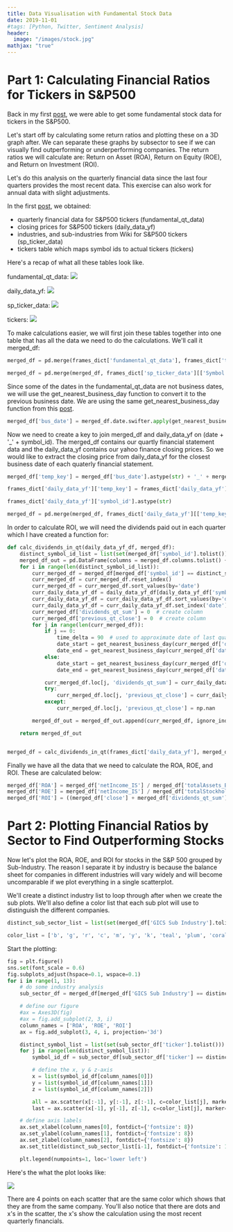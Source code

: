 ```yaml
---
title: Data Visualisation with Fundamental Stock Data
date: 2019-11-01
#tags: [Python, Twitter, Sentiment Analysis]
header:
  image: "/images/stock.jpg"
mathjax: "true"
---
```


# Part 1: Calculating Financial Ratios for Tickers in S&P500

Back in my first [post](https://h-xiao.github.io/setup), we were able to get some fundamental stock data for tickers in the S&P500. 

Let's start off by calculating some return ratios and plotting these on a 3D graph after. We can separate these graphs by subsector to see if we can visually find outperforming or underperforming companies. The return ratios we will calculate are: Return on Asset (ROA),  Return on Equity (ROE), and Return on Investment (ROI).

Let's do this analysis on the quarterly financial data since the last four quarters provides the most recent data. This exercise can also work for annual data with slight adjustments. 


In the first [post](https://h-xiao.github.io/setup), we obtained:
- quarterly financial data for S&P500 tickers (fundamental_qt_data)
- closing prices for S&P500 tickers (daily_data_yf)
- industries, and sub-industries from Wiki for S&P500 tickers (sp_ticker_data)
- tickers table which maps symbol ids to actual tickers (tickers) 


Here's a recap of what all these tables look like. 

fundamental_qt_data:
[![](/assets/images/sector_fundamentals_plotting/fundamental_qt_data.JPG)](/assets/images/sector_fundamentals_plotting/fundamental_qt_data.JPG)


daily_data_yf:
[![](/assets/images/sector_fundamentals_plotting/daily_data_yf.JPG)](/assets/images/sector_fundamentals_plotting/daily_data_yf.JPG)


sp_ticker_data:
[![](/assets/images/sector_fundamentals_plotting/sp_ticker_data.JPG)](/assets/images/sector_fundamentals_plotting/sp_ticker_data.JPG)


tickers:
[![](/assets/images/sector_fundamentals_plotting/tickers.JPG)](/assets/images/sector_fundamentals_plotting/tickers.JPG)


To make calculations easier, we will first join these tables together into one table that has all the data we need to do the calculations. We'll call it merged_df: 

```python
merged_df = pd.merge(frames_dict['fundamental_qt_data'], frames_dict['tickers'], how='left', left_on='symbol_id', right_on='index', sort=False).drop(['index'], axis=1)

merged_df = pd.merge(merged_df, frames_dict['sp_ticker_data'][['Symbol', 'GICS Sector', 'GICS Sub Industry']], how='left', left_on='ticker', right_on='Symbol', sort=False).drop(['Symbol'], axis=1)
```


Since some of the dates in the fundamental_qt_data are not business dates, we will use the get_nearest_business_day function to convert it to the previous business date. We are using the same get_nearest_business_day function from this [post](https://h-xiao.github.io/trump_tweets).

```python
merged_df['bus_date'] = merged_df.date.swifter.apply(get_nearest_business_day)
```


Now we need to create a key to join merged_df and daily_data_yf on (date + '_' + symbol_id).
The merged_df contains our quartly financial statement data and the daily_data_yf contains our yahoo finance closing prices. So we would like to extract the closing price from daily_data_yf for the closest business date of each quaterly financial statement.   

```python
merged_df['temp_key'] = merged_df['bus_date'].astype(str) + '_' + merged_df['symbol_id'].astype(str)

frames_dict['daily_data_yf']['temp_key'] = frames_dict['daily_data_yf']['date'].astype(str) + '_' + 

frames_dict['daily_data_yf']['symbol_id'].astype(str)

merged_df = pd.merge(merged_df, frames_dict['daily_data_yf'][['temp_key', 'close']], how='left', on='temp_key', sort=False).drop(['temp_key'], axis=1)
```


In order to calculate ROI, we will need the dividends paid out in each quarter which I have created a function for:

```python
def calc_dividends_in_qt(daily_data_yf_df, merged_df):
    distinct_symbol_id_list = list(set(merged_df['symbol_id'].tolist()))
    merged_df_out = pd.DataFrame(columns = merged_df.columns.tolist() + ['dividends_qt_sum', 'previous_qt_close'])
    for i in range(len(distinct_symbol_id_list)):
        curr_merged_df = merged_df[merged_df['symbol_id'] == distinct_symbol_id_list[i]]
        curr_merged_df = curr_merged_df.reset_index()
        curr_merged_df = curr_merged_df.sort_values(by='date')
        curr_daily_data_yf_df = daily_data_yf_df[daily_data_yf_df['symbol_id'] == distinct_symbol_id_list[i]]
        curr_daily_data_yf_df = curr_daily_data_yf_df.sort_values(by='date')
        curr_daily_data_yf_df = curr_daily_data_yf_df.set_index('date')
        curr_merged_df['dividends_qt_sum'] = 0  # create column
        curr_merged_df['previous_qt_close'] = 0  # create column
        for j in range(len(curr_merged_df)):
            if j == 0:
                time_delta = 90  # used to approximate date of last quarter
                date_start = get_nearest_business_day(curr_merged_df['date'].iloc[j] - datetime.timedelta(time_delta))
                date_end = get_nearest_business_day(curr_merged_df['date'].iloc[j])
            else:
                date_start = get_nearest_business_day(curr_merged_df['date'].iloc[j-1])
                date_end = get_nearest_business_day(curr_merged_df['date'].iloc[j])

            curr_merged_df.loc[j, 'dividends_qt_sum'] = curr_daily_data_yf_df.loc[date_start:date_end,:]['dividends'].sum()
            try:
                curr_merged_df.loc[j, 'previous_qt_close'] = curr_daily_data_yf_df.loc[date_start,:]['close']
            except:
                curr_merged_df.loc[j, 'previous_qt_close'] = np.nan

        merged_df_out = merged_df_out.append(curr_merged_df, ignore_index=True, sort=False).drop(['index'], axis=1)

    return merged_df_out


merged_df = calc_dividends_in_qt(frames_dict['daily_data_yf'], merged_df)
```


Finally we have all the data that we need to calculate the ROA, ROE, and ROI. These are calculated below:

```python
merged_df['ROA'] = merged_df['netIncome_IS'] / merged_df['totalAssets_BS']
merged_df['ROE'] = merged_df['netIncome_IS'] / merged_df['totalStockholderEquity_BS']
merged_df['ROI'] = ((merged_df['close'] + merged_df['dividends_qt_sum']) / merged_df['previous_qt_close']) -1
```


# Part 2: Plotting Financial Ratios by Sector to Find Outperforming Stocks

Now let's plot the ROA, ROE, and ROI for stocks in the S&P 500 grouped by Sub-Industry. The reason I separate it by industry is because the balance sheet for companies in different industries will vary widely and will become uncomparable if we plot everything in a single scatterplot.

We'll create a distinct industry list to loop through after when we create the sub plots. We'll also define a color list that each sub plot will use to distinguish the different companies.

```python
distinct_sub_sector_list = list(set(merged_df['GICS Sub Industry'].tolist()))

color_list = ['b', 'g', 'r', 'c', 'm', 'y', 'k', 'teal', 'plum', 'coral', 'darksalmon', 'darkcyan', 'sienna', 'mediumpurple', 'fuchsia', 'slateblue', 'aqua', 'skyblue', 'peru', 'lime', 'lightblue']
```


Start the plotting:

```python
fig = plt.figure()
sns.set(font_scale = 0.6)
fig.subplots_adjust(hspace=0.1, wspace=0.1)
for i in range(1, 13):
    # do some industry analysis
    sub_sector_df = merged_df[merged_df['GICS Sub Industry'] == distinct_sub_sector_list[i-1]].reset_index()

    # define our figure
    #ax = Axes3D(fig)
    #ax = fig.add_subplot(2, 3, i)
    column_names = ['ROA', 'ROE', 'ROI']
    ax = fig.add_subplot(3, 4, i, projection='3d')

    distinct_symbol_list = list(set(sub_sector_df['ticker'].tolist()))
    for j in range(len(distinct_symbol_list)):
        symbol_id_df = sub_sector_df[sub_sector_df['ticker'] == distinct_symbol_list[j]].sort_values('date')

        # define the x, y & z-axis
        x = list(symbol_id_df[column_names[0]])
        y = list(symbol_id_df[column_names[1]])
        z = list(symbol_id_df[column_names[2]])

        all = ax.scatter(x[:-1], y[:-1], z[:-1], c=color_list[j], marker='o', label=distinct_symbol_list[j])
        last = ax.scatter(x[-1], y[-1], z[-1], c=color_list[j], marker='x', label='_nolegend_')

    # define axis labels
    ax.set_xlabel(column_names[0], fontdict={'fontsize': 8})
    ax.set_ylabel(column_names[1], fontdict={'fontsize': 8})
    ax.set_zlabel(column_names[2], fontdict={'fontsize': 8})
    ax.set_title(distinct_sub_sector_list[i-1], fontdict={'fontsize': 10}, fontweight='bold')

    plt.legend(numpoints=1, loc='lower left')
```

Here's the what the plot looks like:

[![](/assets/images/sector_fundamentals_plotting/ROA,ROE,ROI_industry_plot.JPG)](/assets/images/sector_fundamentals_plotting/ROA,ROE,ROI_industry_plot.JPG)



There are 4 points on each scatter that are the same color which shows that they are from the same company. You'll also notice that there are dots and x's in the scatter, the x's show the calculation using the most recent quarterly financials. 







